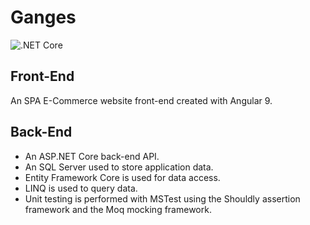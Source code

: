 # Ganges

![.NET Core](https://github.com/gchurch/Ganges/workflows/.NET%20Core/badge.svg)

## Front-End

An SPA E-Commerce website front-end created with Angular 9.


## Back-End

- An ASP.NET Core back-end API.
- An SQL Server used to store application data.
- Entity Framework Core is used for data access.
- LINQ is used to query data.
- Unit testing is performed with MSTest using the Shouldly assertion framework and the Moq mocking framework.
